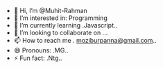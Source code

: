 - 👋 Hi, I’m @Muhit-Rahman
- 👀 I’m interested in: Programming
- 🌱 I’m currently learning .Javascript..
- 💞️ I’m looking to collaborate on ...
- 📫 How to reach me . moziburpanna@gmail.com..
- 😄 Pronouns: .MG..
- ⚡ Fun fact: .Ntg..

<!---
Muhit-Rahman/Muhit-Rahman is a ✨ special ✨ repository because its `README.md` (this file) appears on your GitHub profile.
You can click the Preview link to take a look at your changes.
--->

